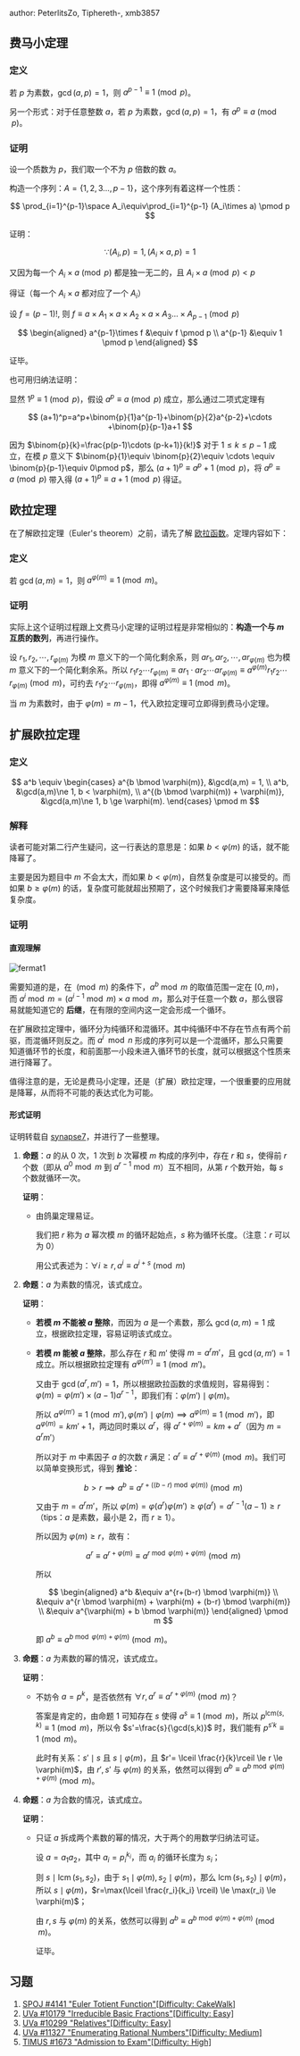 author: PeterlitsZo, Tiphereth-, xmb3857

## 费马小定理

### 定义

若 $p$ 为素数，$\gcd(a, p) = 1$，则 $a^{p - 1} \equiv 1 \pmod{p}$。

另一个形式：对于任意整数 $a$，若 $p$ 为素数，$\gcd(a, p) = 1$，有 $a^p \equiv a \pmod{p}$。

### 证明

设一个质数为 $p$，我们取一个不为 $p$ 倍数的数 $a$。

构造一个序列：$A=\{1,2,3\dots,p-1\}$，这个序列有着这样一个性质：

$$
\prod_{i=1}^{p-1}\space A_i\equiv\prod_{i=1}^{p-1} (A_i\times a) \pmod p
$$

证明：

$$
\because (A_i,p)=1,(A_i\times a,p)=1
$$

又因为每一个 $A_i\times a \pmod p$ 都是独一无二的，且 $A_i\times a \pmod p < p$

得证（每一个 $A_i\times a$ 都对应了一个 $A_i$）

设 $f=(p-1)!$, 则 $f\equiv a\times A_1\times a\times A_2\times a \times A_3 \dots \times  A_{p-1} \pmod p$

$$
\begin{aligned}
a^{p-1}\times f &\equiv f \pmod p \\
a^{p-1} &\equiv 1 \pmod p
\end{aligned}
$$

证毕。

也可用归纳法证明：

显然 $1^p\equiv 1\pmod p$，假设 $a^p\equiv a\pmod p$ 成立，那么通过二项式定理有

$$
(a+1)^p=a^p+\binom{p}{1}a^{p-1}+\binom{p}{2}a^{p-2}+\cdots +\binom{p}{p-1}a+1
$$

因为 $\binom{p}{k}=\frac{p(p-1)\cdots (p-k+1)}{k!}$ 对于 $1\leq k\leq p-1$ 成立，在模 $p$ 意义下 $\binom{p}{1}\equiv \binom{p}{2}\equiv \cdots \equiv \binom{p}{p-1}\equiv 0\pmod p$，那么 $(a+1)^p \equiv a^p +1\pmod p$，将 $a^p\equiv a\pmod p$ 带入得 $(a+1)^p\equiv a+1\pmod p$ 得证。

## 欧拉定理

在了解欧拉定理（Euler's theorem）之前，请先了解 [欧拉函数](./euler-totient.md)。定理内容如下：

### 定义

若 $\gcd(a, m) = 1$，则 $a^{\varphi(m)} \equiv 1 \pmod{m}$。

### 证明

实际上这个证明过程跟上文费马小定理的证明过程是非常相似的：**构造一个与 $m$ 互质的数列**，再进行操作。

设 $r_1, r_2, \cdots, r_{\varphi(m)}$ 为模 $m$ 意义下的一个简化剩余系，则 $ar_1, ar_2, \cdots, ar_{\varphi(m)}$ 也为模 $m$ 意义下的一个简化剩余系。所以 $r_1r_2 \cdots r_{\varphi(m)} \equiv ar_1 \cdot ar_2 \cdots ar_{\varphi(m)} \equiv a^{\varphi(m)}r_1r_2 \cdots r_{\varphi(m)} \pmod{m}$，可约去 $r_1r_2 \cdots r_{\varphi(m)}$，即得 $a^{\varphi(m)} \equiv 1 \pmod{m}$。

当 $m$ 为素数时，由于 $\varphi(m) = m - 1$，代入欧拉定理可立即得到费马小定理。

## 扩展欧拉定理

### 定义

$$
a^b \equiv \begin{cases}
  a^{b \bmod \varphi(m)},                &\gcd(a,m) =  1,                   \\
  a^b,                                   &\gcd(a,m)\ne 1, b <   \varphi(m), \\
  a^{(b \bmod \varphi(m)) + \varphi(m)}, &\gcd(a,m)\ne 1, b \ge \varphi(m).
\end{cases} \pmod m
$$

### 解释

读者可能对第二行产生疑问，这一行表达的意思是：如果 $b < \varphi(m)$ 的话，就不能降幂了。

主要是因为题目中 $m$ 不会太大，而如果 $b < \varphi(m)$，自然复杂度是可以接受的。而如果 $b \ge \varphi(m)$ 的话，复杂度可能就超出预期了，这个时候我们才需要降幂来降低复杂度。

### 证明

#### 直观理解

![fermat1](./images/fermat.svg)

需要知道的是，在 $\pmod m$ 的条件下，$a^b \bmod m$ 的取值范围一定在 $[0, m)$，而 $a^i \bmod m = (a^{i-1} \bmod m) \times a \bmod m$，那么对于任意一个数 $a$，那么很容易就能知道它的 **后继**，在有限的空间内这一定会形成一个循环。

在扩展欧拉定理中，循环分为纯循环和混循环。其中纯循环中不存在节点有两个前驱，而混循环则反之。而 $a^i \mod n$ 形成的序列可以是一个混循环，那么只需要知道循环节的长度，和前面那一小段未进入循环节的长度，就可以根据这个性质来进行降幂了。

值得注意的是，无论是费马小定理，还是（扩展）欧拉定理，一个很重要的应用就是降幂，从而将不可能的表达式化为可能。

#### 形式证明

证明转载自 [synapse7](http://blog.csdn.net/synapse7/article/details/19610361)，并进行了一些整理。

1.  **命题**：$a$ 的从 $0$ 次，$1$ 次到 $b$ 次幂模 $m$ 构成的序列中，存在 $r$ 和 $s$，使得前 $r$ 个数（即从 $a^0 \bmod m$ 到 $a^{r-1} \bmod m$）互不相同，从第 $r$ 个数开始，每 $s$ 个数就循环一次。

    **证明**：

    -   由鸽巢定理易证。

        我们把 $r$ 称为 $a$ 幂次模 $m$ 的循环起始点，$s$ 称为循环长度。（注意：$r$ 可以为 $0$）

        用公式表述为：$\forall i \ge r, a^i \equiv a^{i+s} \pmod{m}$

2.  **命题**：$a$ 为素数的情况，该式成立。

    **证明**：

    -   **若模 $m$ 不能被 $a$ 整除**，而因为 $a$ 是一个素数，那么 $\gcd(a, m) = 1$ 成立，根据欧拉定理，容易证明该式成立。

    -   **若模 $m$ 能被 $a$ 整除**，那么存在 $r$ 和 $m'$ 使得 $m = a^r m'$，且 $\gcd(a, m')=1$ 成立。所以根据欧拉定理有 $a^{\varphi(m')} \equiv 1 \pmod{m'}$。

        又由于 $\gcd(a^r, m')=1$，所以根据欧拉函数的求值规则，容易得到：$\varphi(m) = \varphi(m') \times (a-1)a^{r-1}$，即我们有：$\varphi(m') \mid \varphi(m)$。

        所以 $a^{\varphi(m')} \equiv 1 \pmod {m'}, \varphi(m') \mid \varphi(m) \implies a^{\varphi(m)} \equiv 1 \pmod {m'}$，即 $a^{\varphi(m)}=km'+1$，两边同时乘以 $a^r$，得 $a^{r+\varphi(m)} = km + a^r$（因为 $m = a^r m'$）

        所以对于 $m$ 中素因子 $a$ 的次数 $r$ 满足：$a^r \equiv a^{r+\varphi(m)} \pmod m$。我们可以简单变换形式，得到 **推论**：

        $$
        b > r \implies a^b \equiv a^{r + ((b-r) \bmod \varphi(m))} \pmod {m}
        $$

        又由于 $m = a^r m'$，所以 $\varphi(m) = \varphi(a^r) \varphi(m') \ge \varphi(a^r)=a^{r-1}(a-1) \ge r$（tips：$a$ 是素数，最小是 $2$，而 $r \ge 1$）。

        所以因为 $\varphi(m) \ge r$，故有：

        $$
        a^r \equiv a^{r+\varphi(m)} \equiv a^{r \bmod \varphi(m)+\varphi(m)} \pmod m
        $$

        所以

        $$
        \begin{aligned}
            a^b &\equiv a^{r+(b-r) \bmod \varphi(m)} \\
                &\equiv a^{r \bmod \varphi(m) + \varphi(m) + (b-r) \bmod \varphi(m)} \\
                &\equiv a^{\varphi(m) + b \bmod \varphi(m)}
        \end{aligned} \pmod m
        $$

        即 $a^b\equiv a^{b \bmod \varphi(m)+\varphi(m)}\pmod m$。

3.  **命题**：$a$ 为素数的幂的情况，该式成立。

    **证明**：

    -   不妨令 $a = p^k$，是否依然有 $\forall r, a^{r} \equiv a^{r+\varphi(m)} \pmod m$？

        答案是肯定的，由命题 1 可知存在 $s$ 使得 $a^s\equiv 1 \pmod m$，所以 $p^{\mathrm{lcm}(s,k)} \equiv 1 \pmod {m}$，所以令 $s'=\frac{s}{\gcd(s,k)}$ 时，我们能有 $p^{s'k} \equiv 1 \pmod {m}$。

        此时有关系：$s' \mid s$ 且 $s \mid \varphi(m)$，且 $r'= \lceil \frac{r}{k}\rceil \le r \le \varphi(m)$，由 $r',s'$ 与 $\varphi(m)$ 的关系，依然可以得到 $a^b\equiv a^{b \bmod \varphi(m)+\varphi(m)}\pmod m$。

4.  **命题**：$a$ 为合数的情况，该式成立。

    **证明**：

    -   只证 $a$ 拆成两个素数的幂的情况，大于两个的用数学归纳法可证。

        设 $a=a_1a_2$，其中 $a_i=p_i^{k_i}$，而 $a_i$ 的循环长度为 $s_i$；

        则 $s \mid \operatorname{lcm}(s_1,s_2)$，由于 $s_1 \mid \varphi(m),s_2 \mid \varphi(m)$，那么 $\operatorname{lcm}(s_1,s_2) \mid \varphi(m)$，所以 $s \mid \varphi(m)$，$r=\max(\lceil \frac{r_i}{k_i} \rceil) \le \max(r_i) \le \varphi(m)$；

        由 $r,s$ 与 $\varphi(m)$ 的关系，依然可以得到 $a^b \equiv a^{b \bmod \varphi(m)+\varphi(m)}\pmod m$。

        证毕。

## 习题

1.  [SPOJ #4141 "Euler Totient Function"\[Difficulty: CakeWalk\]](http://www.spoj.com/problems/ETF/)
2.  [UVa #10179 "Irreducible Basic Fractions"\[Difficulty: Easy\]](http://uva.onlinejudge.org/index.php?option=onlinejudge&page=show_problem&problem=1120)
3.  [UVa #10299 "Relatives"\[Difficulty: Easy\]](http://uva.onlinejudge.org/index.php?option=onlinejudge&page=show_problem&problem=1240)
4.  [UVa #11327 "Enumerating Rational Numbers"\[Difficulty: Medium\]](http://uva.onlinejudge.org/index.php?option=com_onlinejudge&Itemid=8&page=show_problem&problem=2302)
5.  [TIMUS #1673 "Admission to Exam"\[Difficulty: High\]](http://acm.timus.ru/problem.aspx?space=1&num=1673)
